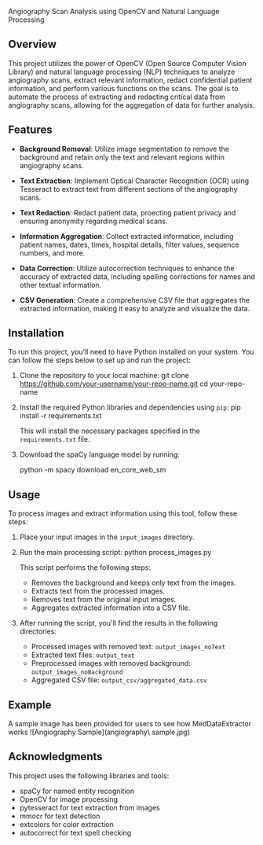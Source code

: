 Angiography Scan Analysis using OpenCV and Natural Language Processing


## Overview

This project utilizes the power of OpenCV (Open Source Computer Vision Library) and natural language processing (NLP) techniques to analyze angiography scans, extract relevant information, redact confidential patient information, and perform various functions on the scans. The goal is to automate the process of extracting and redacting critical data from angiography scans, allowing for the aggregation of data for further analysis.

## Features

- **Background Removal**: Utilize image segmentation to remove the background and retain only the text and relevant regions within angiography scans.

- **Text Extraction**: Implement Optical Character Recognition (OCR) using Tesseract to extract text from different sections of the angiography scans.
  
- **Text Redaction**: Redact patient data, proecting patient privacy and ensuring anonymity regarding medical scans.

- **Information Aggregation**: Collect extracted information, including patient names, dates, times, hospital details, filter values, sequence numbers, and more.

- **Data Correction**: Utilize autocorrection techniques to enhance the accuracy of extracted data, including spelling corrections for names and other textual information.

- **CSV Generation**: Create a comprehensive CSV file that aggregates the extracted information, making it easy to analyze and visualize the data.


## Installation

To run this project, you'll need to have Python installed on your system. You can follow the steps below to set up and run the project:

1. Clone the repository to your local machine:
   git clone https://github.com/your-username/your-repo-name.git
   cd your-repo-name

2. Install the required Python libraries and dependencies using `pip`:
    pip install -r requirements.txt

   This will install the necessary packages specified in the `requirements.txt` file.

4. Download the spaCy language model by running:

   python -m spacy download en_core_web_sm

## Usage

To process images and extract information using this tool, follow these steps:

1. Place your input images in the `input_images` directory.

2. Run the main processing script:
   python process_images.py

   This script performs the following steps:
   
   - Removes the background and keeps only text from the images.
   - Extracts text from the processed images.
   - Removes text from the original input images.
   - Aggregates extracted information into a CSV file.

3. After running the script, you'll find the results in the following directories:
   - Processed images with removed text: `output_images_noText`
   - Extracted text files: `output_text`
   - Preprocessed images with removed background: `output_images_noBackground`
   - Aggregated CSV file: `output_csv/aggregated_data.csv`

## Example
A sample image has been provided for users to see how MedDataExtractor works
![Angiography Sample](angiography\ sample.jpg)


## Acknowledgments

This project uses the following libraries and tools:
- spaCy for named entity recognition
- OpenCV for image processing
- pytesseract for text extraction from images
- mmocr for text detection
- extcolors for color extraction
- autocorrect for text spell checking

